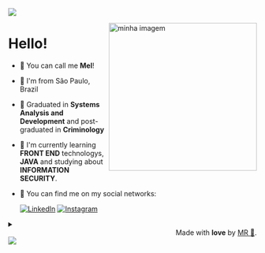 <img src="https://capsule-render.vercel.app/api?type=Waving&color=ef95ae&fontColor=ef95ae&height=70&section=header" />

<p align="left">
<img align="right" alt="minha imagem" width="300" src="https://media.discordapp.net/attachments/929899914836738061/1105261250348339370/ffbb0050d9b94168ebe7dd8a7d09374a.gif">
<h1>Hello!</h1>

- 🌸 You can call me **Mel**!

- 📍 I'm from São Paulo, Brazil

- 🍧 Graduated in **Systems Analysis and Development** and post-graduated in **Criminology**

- 🫧 I'm currently learning **FRONT END** technologys, **JAVA** and studying about **INFORMATION SECURITY**.

- 🧁 You can find me on my social networks:

  [![LinkedIn](https://img.shields.io/badge/-LinkedIn-000?style=for-the-badge&logo=linkedin&logoColor=ef95ae&color=FFFFFF)](https://www.linkedin.com/in/melissa-ralla/)
[![Instagram](https://img.shields.io/badge/-Instagram-000?style=for-the-badge&logo=instagram&logoColor=ef95ae&color=FFFFFF)](https://instagram.com/mellralla)
</p>

<div align="center">
  <a href="https://github.com/loeycism">
    <! -- language use -->
    <! -- img height="150em" src="https://github-readme-stats.vercel.app/api/top-langs/?username=mellralla&theme=ayu-mirage&hide_border=false&&layout=compact&title_color=ef95ae&text_color=ef95ae&bg_color=FFFFFF&cache_seconds=1800&locale=en">
    
  </a>
</div>

<details align="left">
  <summary></summary>
  - Badges by <a href="https://shields.io/">shields.io</a><br>
  - GitHub Stats by <a href="https://github.com/anuraghazra/github-readme-stats">anuraghazra</a><br>
  - Inspired by <a href="https://github.com/elidianaandrade">EA</a><br>
</details>
 
<div align="right">Made with <strong>love</strong> by <a href="https://github.com/mellralla">MR 🌸</a>.</div>

<img src="https://capsule-render.vercel.app/api?type=Waving&color=ef95ae&fontColor=ef95ae&height=70&section=footer&animation=fadeIn" />
